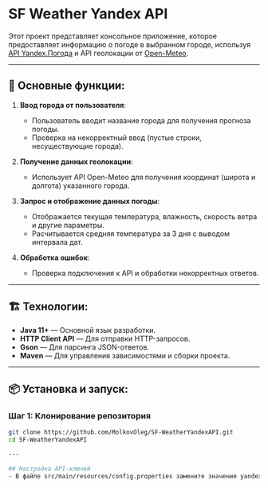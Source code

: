 # SF Weather Yandex API

Этот проект представляет консольное приложение, которое предоставляет информацию о погоде в выбранном городе, используя [API Yandex.Погода](https://yandex.ru/dev/weather/) и API геолокации от [Open-Meteo](https://open-meteo.com/).

---

## 🧰 Основные функции:
1. **Ввод города от пользователя**:
   - Пользователь вводит название города для получения прогноза погоды.
   - Проверка на некорректный ввод (пустые строки, несуществующие города).

2. **Получение данных геолокации**:
   - Использует API Open-Meteo для получения координат (широта и долгота) указанного города.

3. **Запрос и отображение данных погоды**:
   - Отображается текущая температура, влажность, скорость ветра и другие параметры.
   - Расчитывается средняя температура за 3 дня с выводом интервала дат.

4. **Обработка ошибок**:
   - Проверка подключения к API и обработки некорректных ответов.

---

## 🏗️ Технологии:
- **Java 11+** — Основной язык разработки.
- **HTTP Client API** — Для отправки HTTP-запросов.
- **Gson** — Для парсинга JSON-ответов.
- **Maven** — Для управления зависимостями и сборки проекта.

---

## 📦 Установка и запуск:
### Шаг 1: Клонирование репозитория
```bash
git clone https://github.com/MolkovOleg/SF-WeatherYandexAPI.git
cd SF-WeatherYandexAPI

---

## Настройка API-ключей
- В файле src/main/resources/config.properties замените значение yandex.api.key на ваш API-ключ Yandex.Погода:
